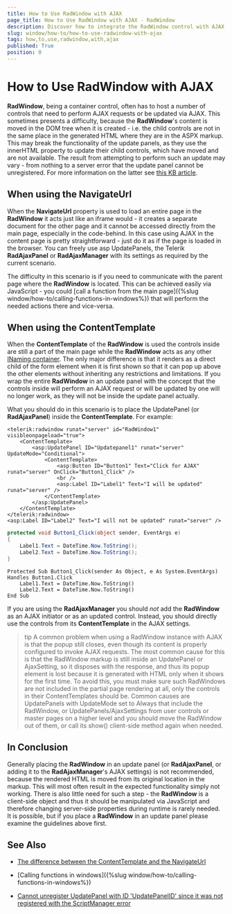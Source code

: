 ```yaml
---
title: How to Use RadWindow with AJAX
page_title: How to Use RadWindow with AJAX - RadWindow
description: Discover how to integrate the RadWindow control with AJAX for enhanced user interface interactions.
slug: window/how-to/how-to-use-radwindow-with-ajax
tags: how,to,use,radwindow,with,ajax
published: True
position: 0
---
```


# How to Use RadWindow with AJAX

**RadWindow**, being a container control, often has to host a number of controls that need to perform AJAX requests or be updated via AJAX. This sometimes presents a difficulty, because the **RadWindow**'s content is moved in the DOM tree when it is created - i.e. the child controls are not in the same place in the generated HTML where they are in the ASPX markup. This may break the functionality of the update panels, as they use the innerHTML property to update their child controls, which have moved and are not available. The result from attempting to perform such an update may vary - from nothing to a server error that the update panel cannot be unregistered. For more information on the latter see [this KB article](https://www.telerik.com/support/kb/aspnet-ajax/window/cannot-unregister-updatepanel-with-id-updatepanelid-since-it-was-not-registered-with-the-scriptmanager.aspx).

## When using the NavigateUrl

When the **NavigateUrl** property is used to load an entire page in the **RadWindow** it acts just like an iframe would - it creates a separate document for the other page and it cannot be accessed directly from the main page, especially in the code-behind. In this case using AJAX in the content page is pretty straightforward - just do it as if the page is loaded in the browser. You can freely use asp UpdatePanels, the Telerik **RadAjaxPanel** or **RadAjaxManager** with its settings as required by the current scenario.

The difficulty in this scenario is if you need to communicate with the parent page where the **RadWindow** is located. This can be achieved easily via JavaScript - you could [call a function from the main page]({%slug window/how-to/calling-functions-in-windows%}) that will perform the needed actions there and vice-versa.

## When using the ContentTemplate

When the **ContentTemplatе** of the **RadWindow** is used the controls inside are still a part of the main page while the **RadWindow** acts as any other [INaming container](https://msdn.microsoft.com/en-us/library/system.web.ui.inamingcontainer.aspx). The only major difference is that it renders as a direct child of the form element when it is first shown so that it can pop up above the other elements without inheriting any restrictions and limitations. If you wrap the entire **RadWindow** in an update panel with the concept that the controls inside will perform an AJAX request or will be updated by one will no longer work, as they will not be inside the update panel actually.

What you should do in this scenario is to place the UpdatePanel (or **RadAjaxPanel**) inside the **ContentTemplate**. For example:

````ASP.NET
<telerik:radwindow runat="server" id="RadWindow1" visibleonpageload="true">
	<ContentTemplate>
		<asp:UpdatePanel ID="Updatepanel1" runat="server" UpdateMode="Conditional">
			<ContentTemplate>
				<asp:Button ID="Button1" Text="Click for AJAX" runat="server" OnClick="Button1_Click" />
				<br />
				<asp:Label ID="Label1" Text="I will be updated" runat="server" />
			</ContentTemplate>
		</asp:UpdatePanel>
	</ContentTemplate>
</telerik:radwindow>
<asp:Label ID="Label2" Text="I will not be updated" runat="server" />
````

````C#
protected void Button1_Click(object sender, EventArgs e)
{
	Label1.Text = DateTime.Now.ToString();
	Label2.Text = DateTime.Now.ToString();
}
````
````VB
Protected Sub Button1_Click(sender As Object, e As System.EventArgs) Handles Button1.Click
	Label1.Text = DateTime.Now.ToString()
	Label2.Text = DateTime.Now.ToString()
End Sub
````

If you are using the **RadAjaxManager** you should *not* add the **RadWindow** as an AJAX initiator or as an updated control. Instead, you should directly use the controls from its **ContentTemplate** in the AJAX settings.

>tip A common problem when using a RadWindow instance with AJAX is that the popup still closes, even though its content is properly configured to invoke AJAX requests. The most common cause for this is that the RadWindow markup is still inside an UpdatePanel or AjaxSetting, so it disposes with the response, and thus its popup element is lost because it is generated with HTML only when it shows for the first time.
>To avoid this, you must make sure such RadWindows are not included in the partial page rendering at all, only the controls in their ContentTemplates should be.	Common causes are UpdatePanels with UpdateMode set to Always that include the RadWindow, or UpdatePanels/AjaxSettings from user controls or master pages on a higher level	and you should move the RadWindow out of them, or call its show() client-side method again when needed.

## In Conclusion

Generally placing the **RadWindow** in an update panel (or **RadAjaxPanel**, or adding it to the **RadAjaxManager**'s AJAX settings) is not recommended, because the rendered HTML is moved from its original location in the markup. This will most often result in the expected functionality simply not working. There is also little need for such a step - the **RadWindow** is a client-side object and thus it should be manipulated via JavaScript and therefore changing server-side properties during runtime is rarely needed. It is possible, but if you place a **RadWindow** in an update panel please examine the guidelines above first.

## See Also

 * [The difference between the ContentTemplate and the NavigateUrl](https://demos.telerik.com/aspnet-ajax/window/examples/contenttemplatevsnavigateurl/defaultcs.aspx)

 * [Calling functions in windows]({%slug window/how-to/calling-functions-in-windows%})

 * [Cannot unregister UpdatePanel with ID 'UpdatePanelID' since it was not registered with the ScriptManager error](https://www.telerik.com/support/kb/aspnet-ajax/window/cannot-unregister-updatepanel-with-id-updatepanelid-since-it-was-not-registered-with-the-scriptmanager.aspx)
